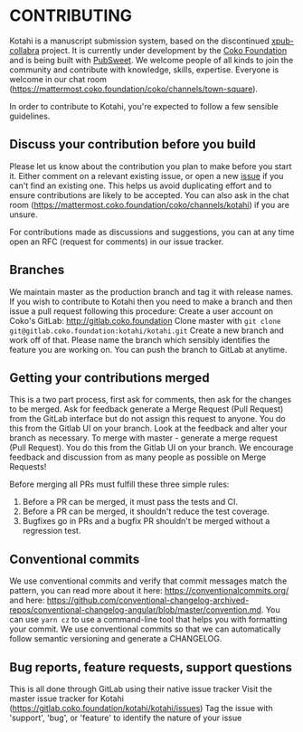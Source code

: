 # CONTRIBUTING

Kotahi is a manuscript submission system, based on the discontinued [xpub-collabra](https://gitlab.coko.foundation/xpub/xpub) project.
It is currently under development by the [Coko Foundation](https://coko.foundation/) and is being built with [PubSweet](https://gitlab.coko.foundation/pubsweet/pubsweet). We welcome people of all kinds to join the community and contribute with knowledge, skills, expertise. Everyone is welcome in our chat room (https://mattermost.coko.foundation/coko/channels/town-square).

In order to contribute to Kotahi, you're expected to follow a few sensible guidelines.

## Discuss your contribution before you build

Please let us know about the contribution you plan to make before you start it. Either comment on a relevant existing issue, or open a new [issue](https://gitlab.coko.foundation/kotahi/kotahi/issues) if you can't find an existing one. This helps us avoid duplicating effort and to ensure contributions are likely to be accepted. You can also ask in the chat room (https://mattermost.coko.foundation/coko/channels/kotahi) if you are unsure.

For contributions made as discussions and suggestions, you can at any time open an RFC (request for comments) in our issue tracker.

## Branches

We maintain master as the production branch and tag it with release names. If you wish to contribute to Kotahi then you need to make a branch and then issue a pull request following this procedure:
Create a user account on Coko's GitLab: http://gitlab.coko.foundation
Clone master with `git clone git@gitlab.coko.foundation:kotahi/kotahi.git`
Create a new branch and work off of that. Please name the branch which sensibly identifies the feature you are working on. You can push the branch to GitLab at anytime.

## Getting your contributions merged

This is a two part process, first ask for comments, then ask for the changes to be merged.
Ask for feedback generate a Merge Request (Pull Request) from the GitLab interface but do not assign this request to anyone. You do this from the Gitlab UI on your branch.
Look at the feedback and alter your branch as necessary.
To merge with master - generate a merge request (Pull Request). You do this from the Gitlab UI on your branch.
We encourage feedback and discussion from as many people as possible on Merge Requests!

Before merging all PRs must fulfill these three simple rules:

1.  Before a PR can be merged, it must pass the tests and CI.
2.  Before a PR can be merged, it shouldn't reduce the test coverage.
3.  Bugfixes go in PRs and a bugfix PR shouldn't be merged without a regression test.

## Conventional commits

We use conventional commits and verify that commit messages match the pattern, you can read more about it here: https://conventionalcommits.org/ and here: https://github.com/conventional-changelog-archived-repos/conventional-changelog-angular/blob/master/convention.md. You can use `yarn cz` to use a command-line tool that helps you with formatting your commit. We use conventional commits so that we can automatically follow semantic versioning and generate a CHANGELOG.

## Bug reports, feature requests, support questions

This is all done through GitLab using their native issue tracker
Visit the master issue tracker for Kotahi (https://gitlab.coko.foundation/kotahi/kotahi/issues)
Tag the issue with 'support', 'bug', or 'feature' to identify the nature of your issue
